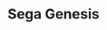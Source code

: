 ---
title: Sega Genesis
company: Retro-Bit
variation: Clear Pink, Sega Licensed, Limited Run Games
connection:
  - USB
---